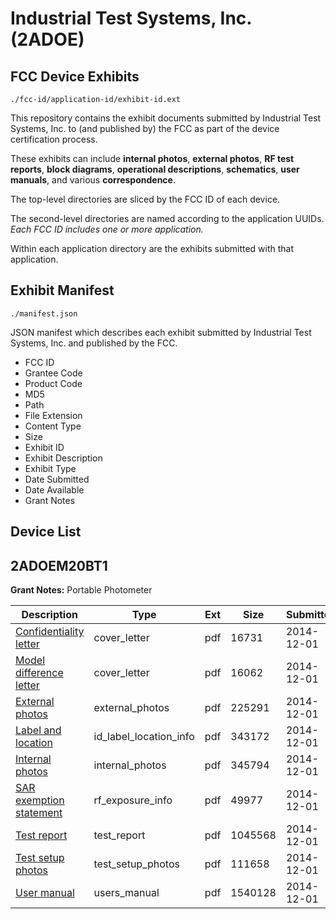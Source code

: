 # Industrial Test Systems, Inc. (2ADOE)
## FCC Device Exhibits

```
./fcc-id/application-id/exhibit-id.ext
```

This repository contains the exhibit documents submitted by Industrial Test Systems, Inc. to (and published by) the FCC as part of the device certification process.

These exhibits can include **internal photos**, **external photos**, **RF test reports**, **block diagrams**, **operational descriptions**, **schematics**, **user manuals**, and various **correspondence**.

The top-level directories are sliced by the FCC ID of each device.

The second-level directories are named according to the application UUIDs. *Each FCC ID includes one or more application.*

Within each application directory are the exhibits submitted with that application. 

## Exhibit Manifest

```
./manifest.json
```

JSON manifest which describes each exhibit submitted by Industrial Test Systems, Inc. and published by the FCC.

- FCC ID
- Grantee Code
- Product Code
- MD5
- Path
- File Extension
- Content Type
- Size
- Exhibit ID
- Exhibit Description
- Exhibit Type
- Date Submitted
- Date Available
- Grant Notes

## Device List
## 2ADOEM20BT1
**Grant Notes:** Portable Photometer

| Description | Type | Ext | Size | Submitted | Available |
| ----------- | ---- | --- | ---- | --------- | --------- |
| [Confidentiality letter](2ADOEM20BT1/f4faeb570da028c254e815dbc7d50153/2459204.pdf) | cover_letter | pdf | 16731 | 2014-12-01 | 2014-12-01 |
| [Model difference letter](2ADOEM20BT1/f4faeb570da028c254e815dbc7d50153/2459205.pdf) | cover_letter | pdf | 16062 | 2014-12-01 | 2014-12-01 |
| [External photos](2ADOEM20BT1/f4faeb570da028c254e815dbc7d50153/2459195.pdf) | external_photos | pdf | 225291 | 2014-12-01 | 2014-12-01 |
| [Label and location](2ADOEM20BT1/f4faeb570da028c254e815dbc7d50153/2459194.pdf) | id_label_location_info | pdf | 343172 | 2014-12-01 | 2014-12-01 |
| [Internal photos](2ADOEM20BT1/f4faeb570da028c254e815dbc7d50153/2459201.pdf) | internal_photos | pdf | 345794 | 2014-12-01 | 2014-12-01 |
| [SAR exemption statement](2ADOEM20BT1/f4faeb570da028c254e815dbc7d50153/2459202.pdf) | rf_exposure_info | pdf | 49977 | 2014-12-01 | 2014-12-01 |
| [Test report](2ADOEM20BT1/f4faeb570da028c254e815dbc7d50153/2459198.pdf) | test_report | pdf | 1045568 | 2014-12-01 | 2014-12-01 |
| [Test setup photos](2ADOEM20BT1/f4faeb570da028c254e815dbc7d50153/2459199.pdf) | test_setup_photos | pdf | 111658 | 2014-12-01 | 2014-12-01 |
| [User manual](2ADOEM20BT1/f4faeb570da028c254e815dbc7d50153/2459200.pdf) | users_manual | pdf | 1540128 | 2014-12-01 | 2014-12-01 |
